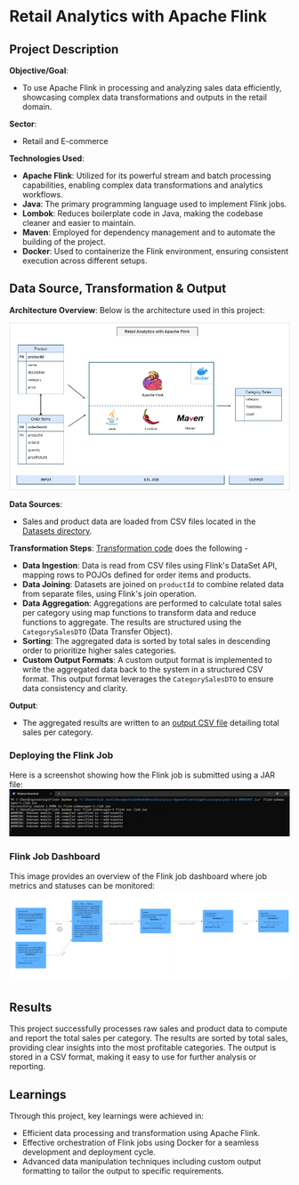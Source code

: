 # Retail Analytics with Apache Flink

## Project Description

**Objective/Goal**:
- To use Apache Flink in processing and analyzing sales data efficiently, showcasing complex data transformations and outputs in the retail domain.

**Sector**:
- Retail and E-commerce

**Technologies Used**:
- **Apache Flink**: Utilized for its powerful stream and batch processing capabilities, enabling complex data transformations and analytics workflows.
- **Java**: The primary programming language used to implement Flink jobs.
- **Lombok**: Reduces boilerplate code in Java, making the codebase cleaner and easier to maintain.
- **Maven**: Employed for dependency management and to automate the building of the project.
- **Docker**: Used to containerize the Flink environment, ensuring consistent execution across different setups.

## Data Source, Transformation & Output

**Architecture Overview**:
Below is the architecture used in this project:

![Architecture](./Architecture/Arch%20-%20RetailAnalytics-ApacheFlink.png)

**Data Sources**:
- Sales and product data are loaded from CSV files located in the [Datasets directory](./Datasets/).

**Transformation Steps**:
[Transformation code](./src/main/java/salesanalysis/DataBatchJob.java) does the following -
- **Data Ingestion**: Data is read from CSV files using Flink's DataSet API, mapping rows to POJOs defined for order items and products.
- **Data Joining**: Datasets are joined on `productId` to combine related data from separate files, using Flink's join operation.
- **Data Aggregation**: Aggregations are performed to calculate total sales per category using map functions to transform data and reduce functions to aggregate. The results are structured using the `CategorySalesDTO` (Data Transfer Object).
- **Sorting**: The aggregated data is sorted by total sales in descending order to prioritize higher sales categories.
- **Custom Output Formats**: A custom output format is implemented to write the aggregated data back to the system in a structured CSV format. This output format leverages the `CategorySalesDTO` to ensure data consistency and clarity.

**Output**: 
- The aggregated results are written to an [output CSV file](./Output/output.csv) detailing total sales per category.

### Deploying the Flink Job
Here is a screenshot showing how the Flink job is submitted using a JAR file:
![Submitting .jar](./Project%20Screenshots/1.%20Submitting%20.jar%20to%20Flink.png)

### Flink Job Dashboard
This image provides an overview of the Flink job dashboard where job metrics and statuses can be monitored:
![Flink Job Overview](./Project%20Screenshots/2.%20Flink%20Job%20Overview.png)

## Results

This project successfully processes raw sales and product data to compute and report the total sales per category. The results are sorted by total sales, providing clear insights into the most profitable categories. The output is stored in a CSV format, making it easy to use for further analysis or reporting.

## Learnings

Through this project, key learnings were achieved in:
- Efficient data processing and transformation using Apache Flink.
- Effective orchestration of Flink jobs using Docker for a seamless development and deployment cycle.
- Advanced data manipulation techniques including custom output formatting to tailor the output to specific requirements.
